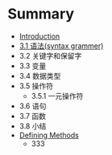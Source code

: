 # Summary

* [Introduction](README.md)
* [3.1 语法(syntax grammer)](docs/ch3/syntax.md)
* 3.2 关键字和保留字
* 3.3 变量
* 3.4 数据类型
* 3.5 操作符
   * 3.5.1 一元操作符
* 3.6 语句
* 3.7 函数
* 3.8 小结
* [Defining Methods](methods.md)
   * 333

